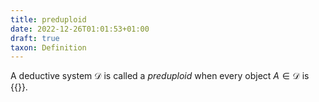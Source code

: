 ```yaml
---
title: preduploid
date: 2022-12-26T01:01:53+01:00
draft: true
taxon: Definition
---
```


A deductive system $\mathcal{D}$ is called a *preduploid* when every object
$A\in\mathcal{D}$ is {{<cref dpl-000A polarized>}}.
